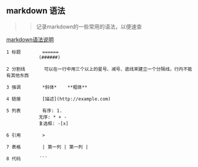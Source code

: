 ## markdown 语法
>> 记录markdown的一些常用的语法，以便速查

[markdown语法说明](http://www.appinn.com/markdown/)

```
1 标题		======   
			(######)

2 分割线		可以在一行中用三个以上的星号、减号、底线来建立一个分隔线，行内不能有其他东西

3 强调		*斜体*    **粗体**

4 链接		[描述](http://example.com)

5 列表		有序: 1.
			无序: * + -
			复选框: -[x]

6 引用		>

7 表格		| 第一列 | 第一列 |

8 代码       ```
```